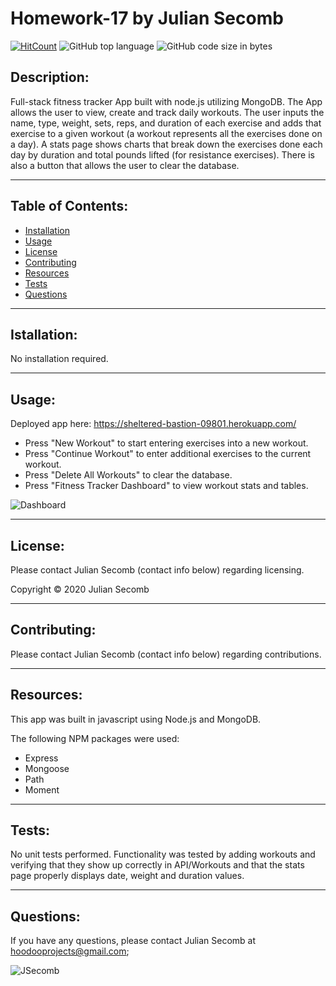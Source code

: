 # Homework-17 by Julian Secomb 

[![HitCount](http://hits.dwyl.com/{JSecomb}/{Homework-17}.svg)](http://hits.dwyl.com/{JSecomb}/{Homework-17})
![GitHub top language](https://img.shields.io/github/languages/top/JSecomb/Homework-17?style=flat-square)
![GitHub code size in bytes](https://img.shields.io/github/languages/code-size/JSecomb/Homework-17?style=flat-square)

## Description: 

Full-stack fitness tracker App built with node.js utilizing MongoDB. The App allows the user to view, create and track daily workouts. The user inputs the name, type, weight, sets, reps, and duration of each exercise and adds that exercise to a given workout (a workout represents all the exercises done on a day). A stats page shows charts that break down the exercises done each day by duration and total pounds lifted (for resistance exercises). There is also a button that allows the user to clear the database.

---

## Table of Contents:
* [Installation](#installation)
* [Usage](#usage)
* [License](#license)
* [Contributing](#contributing)
* [Resources](#resources)
* [Tests](#tests)
* [Questions](#questions)

---

## Istallation: 

No installation required.

---

## Usage: 

Deployed app here: https://sheltered-bastion-09801.herokuapp.com/

* Press "New Workout" to start entering exercises into a new workout. 
* Press "Continue Workout" to enter additional exercises to the current workout.
* Press "Delete All Workouts" to clear the database.
* Press "Fitness Tracker Dashboard" to view workout stats and tables.

![Dashboard](https://i.imgur.com/23ZPSOc.png?1)

---

## License: 

Please contact Julian Secomb (contact info below) regarding licensing.

Copyright © 2020 Julian Secomb

---

## Contributing:

Please contact Julian Secomb (contact info below) regarding contributions.

---

## Resources:

This app was built in javascript using Node.js and MongoDB. 

The following NPM packages were used:
* Express
* Mongoose
* Path
* Moment

---

## Tests:

No unit tests performed. Functionality was tested by adding workouts and verifying that they show up correctly in API/Workouts and that the stats page properly displays date, weight and duration values.

---

## Questions:

If you have any questions, please contact Julian Secomb at hoodooprojects@gmail.com;

<img src="https://avatars3.githubusercontent.com/u/59972103?v=4" alt="JSecomb"/>